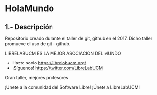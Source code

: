 # HolaMundo
## 1.- Descripción
Repositorio creado durante el taller de git, github en el 2017. Dicho taller promueve el uso de git - github.



LIBRELABUCM ES LA MEJOR ASOCIACIÓN DEL MUNDO

  - Hazte socio https://librelabucm.org/
  - ¡Síguenos! https://twitter.com/LibreLabUCM

Gran taller, mejores profesores

¡Unete a la comunidad del Software Libre!
¡Únete a LibreLabUCM!
